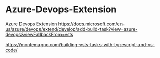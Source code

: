 # Azure-Devops-Extension
Azure Devops Extension
https://docs.microsoft.com/en-us/azure/devops/extend/develop/add-build-task?view=azure-devops&viewFallbackFrom=vsts

https://montemagno.com/building-vsts-tasks-with-typescript-and-vs-code/
